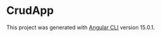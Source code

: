 # CrudApp

This project was generated with [Angular CLI](https://github.com/angular/angular-cli) version 15.0.1.
